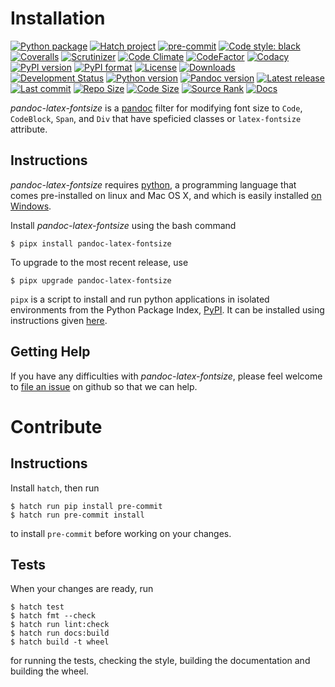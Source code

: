 Installation
============

[![Python package](https://img.shields.io/github/actions/workflow/status/chdemko/pandoc-latex-fontsize/python-package.yml?logo=github&branch=develop)](https://github.com/chdemko/pandoc-latex-fontsize/actions/workflows/python-package.yml)
[![Hatch project](https://img.shields.io/badge/%F0%9F%A5%9A-Hatch-4051b5.svg)](https://github.com/pypa/hatch)
[![pre-commit](https://img.shields.io/badge/pre--commit-enabled-brightgreen?logo=pre-commit)](https://github.com/pre-commit/pre-commit)
[![Code style: black](https://img.shields.io/badge/code%20style-black-000000.svg)](https://pypi.org/project/black/)
[![Coveralls](https://img.shields.io/coveralls/github/chdemko/pandoc-latex-fontsize/develop.svg?logo=Codecov&logoColor=white)](https://coveralls.io/github/chdemko/pandoc-latex-fontsize?branch=develop)
[![Scrutinizer](https://img.shields.io/scrutinizer/g/chdemko/pandoc-latex-fontsize.svg?logo=scrutinizer)](https://scrutinizer-ci.com/g/chdemko/pandoc-latex-fontsize/)
[![Code Climate](https://img.shields.io/codeclimate/maintainability/chdemko/pandoc-latex-fontsize?logo=codeclimate&barnch=develop)](https://codeclimate.com/github/chdemko/pandoc-latex-fontsize/)
[![CodeFactor](https://img.shields.io/codefactor/grade/github/chdemko/pandoc-latex-fontsize/develop.svg?logo=codefactor)](https://www.codefactor.io/repository/github/chdemko/pandoc-latex-fontsize)
[![Codacy](https://img.shields.io/codacy/grade/19a716cec0934fd4be291455aef205d0.svg?logo=codacy)](https://app.codacy.com/gh/chdemko/pandoc-latex-fontsize/dashboard)
[![PyPI version](https://img.shields.io/pypi/v/pandoc-latex-fontsize.svg?logo=pypi&logoColor=white)](https://pypi.org/project/pandoc-latex-fontsize/)
[![PyPI format](https://img.shields.io/pypi/format/pandoc-latex-fontsize.svg?logo=pypi&logoColor=white)](https://pypi.org/project/pandoc-latex-fontsize/)
[![License](https://img.shields.io/pypi/l/pandoc-latex-fontsize.svg?logo=pypi&logoColor=white)](https://raw.githubusercontent.com/chdemko/pandoc-latex-fontsize/develop/LICENSE)
[![Downloads](https://img.shields.io/pypi/dm/pandoc-latex-fontsize?logo=pypi&logoColor=white)](https://pepy.tech/project/pandoc-latex-fontsize)
[![Development Status](https://img.shields.io/pypi/status/pandoc-latex-fontsize.svg?logo=pypi&logoColor=white)](https://pypi.org/project/pandoc-latex-fontsize/)
[![Python version](https://img.shields.io/pypi/pyversions/pandoc-latex-fontsize.svg?logo=Python&logoColor=white)](https://pypi.org/project/pandoc-latex-fontsize/)
[![Pandoc version](https://img.shields.io/badge/pandoc-2.11%20..%203.6-blue.svg?logo=markdown)](https://pandoc.org/)
[![Latest release](https://img.shields.io/github/release-date/chdemko/pandoc-latex-fontsize.svg?logo=github)](https://github.com/chdemko/pandoc-latex-fontsize/releases)
[![Last commit](https://img.shields.io/github/last-commit/chdemko/pandoc-latex-fontsize/develop?logo=github)](https://github.com/chdemko/pandoc-latex-fontsize/commit/develop/)
[![Repo Size](https://img.shields.io/github/repo-size/chdemko/pandoc-latex-fontsize.svg?logo=github)](http://pandoc-latex-fontsize.readthedocs.io/en/latest/)
[![Code Size](https://img.shields.io/github/languages/code-size/chdemko/pandoc-latex-fontsize.svg?logo=github)](http://pandoc-latex-fontsize.readthedocs.io/en/latest/)
[![Source Rank](https://img.shields.io/librariesio/sourcerank/pypi/pandoc-latex-fontsize.svg?logo=libraries.io&logoColor=white)](https://libraries.io/pypi/pandoc-latex-fontsize)
[![Docs](https://img.shields.io/readthedocs/pandoc-latex-fontsize.svg?logo=read-the-docs&logoColor=white)](http://pandoc-latex-fontsize.readthedocs.io/en/latest/)

*pandoc-latex-fontsize* is a [pandoc] filter for modifying font size to `Code`,
`CodeBlock`, `Span`, and `Div` that have speficied classes or `latex-fontsize`
attribute.

[pandoc]: http://pandoc.org/

Instructions
------------

*pandoc-latex-fontsize* requires [python], a programming language that comes
pre-installed on linux and Mac OS X, and which is easily installed
[on Windows].

Install *pandoc-latex-fontsize* using the bash command

~~~shell-session
$ pipx install pandoc-latex-fontsize
~~~

To upgrade to the most recent release, use

~~~shell-session
$ pipx upgrade pandoc-latex-fontsize
~~~

`pipx` is a script to install and run python applications in isolated environments from the Python Package Index, [PyPI]. It can be installed using instructions given [here](https://pipx.pypa.io/stable/).

[python]: https://www.python.org
[on Windows]: https://www.python.org/downloads/windows
[PyPI]: https://pypi.org


Getting Help
------------

If you have any difficulties with *pandoc-latex-fontsize*, please feel welcome
to [file an issue] on github so that we can help.

[file an issue]: https://github.com/chdemko/pandoc-latex-fontsize/issues

Contribute
==========

Instructions
------------

Install `hatch`, then run

~~~shell-session
$ hatch run pip install pre-commit
$ hatch run pre-commit install
~~~

to install `pre-commit` before working on your changes.

Tests
-----

When your changes are ready, run

~~~shell-session
$ hatch test
$ hatch fmt --check
$ hatch run lint:check
$ hatch run docs:build
$ hatch build -t wheel
~~~

for running the tests, checking the style, building the documentation
and building the wheel.

